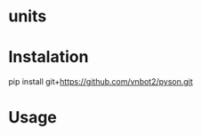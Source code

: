 # units

# Instalation

pip install git+https://github.com/vnbot2/pyson.git

# Usage

```bash
    
```